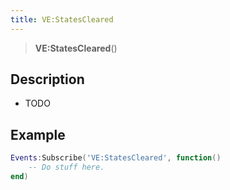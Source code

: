 ```yaml
---
title: VE:StatesCleared
---
```


> **VE:StatesCleared**()

## Description

- TODO

## Example

```lua
Events:Subscribe('VE:StatesCleared', function()
    -- Do stuff here.
end)
```
